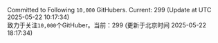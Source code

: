 Committed to Following `10,000` GitHubers. Current: <!-- FOLLOWING_COUNT -->299<!-- FOLLOWING_COUNT --> (Update at UTC <!-- LAST_UPDATED -->2025-05-22 10:17:34<!-- LAST_UPDATED -->)<br>
致力于关注`10,000`个GitHuber。当前：<!-- FOLLOWING_COUNT -->299<!-- FOLLOWING_COUNT --> (更新于北京时间 <!-- LAST_UPDATED_CST -->2025-05-22 18:17:34<!-- LAST_UPDATED_CST -->)
